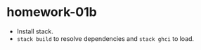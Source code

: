 # homework-01b

- Install stack. 
- ```stack build``` to resolve dependencies and ```stack ghci``` to load.
